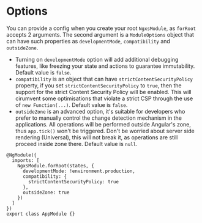 # Options
You can provide a config when you create your root `NgxsModule`, as `forRoot` accepts 2 arguments. The second argument is a `ModuleOptions` object that can have such properties as `developmentMode`, `compatibility` and `outsideZone`.

* Turning on `developmentMode` option will add additional debugging features, like freezing your state and actions to guarantee immutability. Default value is `false`.
* `compatibility` is an object that can have `strictContentSecurityPolicy` property, if you set `strictContentSecurityPolicy` to `true`, then the support for the strict Content Security Policy will be enabled. This will cirumvent some optimisations that violate a strict CSP through the use of `new Function(...)`. Default value is `false`.
* `outsideZone` is an advanced option, it's suitable for developers who prefer to manually control the change detection mechanism in the applications. All operations will be performed outside Angular's zone, thus `app.tick()` won't be triggered. Don't be worried about server side rendering (Universal), this will not break it, as operations are still proceed inside zone there. Default value is `null`.

```TS
@NgModule({
  imports: [
    NgxsModule.forRoot(states, {
      developmentMode: !environment.production,
      compatibility: {
        strictContentSecurityPolicy: true
      },
      outsideZone: true
    })
  ]
})
export class AppModule {}
```

